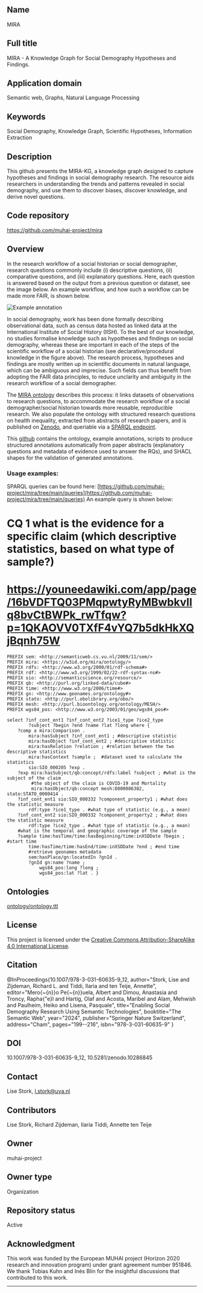 ## Name 
MIRA 

## Full title 
MIRA - A Knowledge Graph for Social Demography Hypotheses and Findings.

## Application domain
Semantic web, Graphs, Natural Language Processing 

## Keywords 
Social Demography, Knowledge Graph, Scientific Hypotheses, Information Extraction 

## Description 
This github presents the MIRA-KG, a knowledge graph designed to capture hypotheses and findings in social demography research. The resource aids researchers in understanding the trends and patterns revealed in social demography, and use them to discover biases, discover knowledge, and derive novel questions.

## Code repository
https://github.com/muhai-project/mira

## Overview 

In the research workflow of a social historian or social demographer, research questions commonly include (i) descriptive questions, (ii) comparative questions, and (iii) explanatory questions. Here, each question is answered based on the output from a previous question or dataset, see the image below. An example workflow, and how such a workflow can be made more FAIR, is shown below. 

![Example annotation](figures/FAIRifying-SD.png)

In social demography, work has been done formally describing observational data, such as census data hosted as linked data at the International Institute of
Social History (IISH). To the best of our knowledge, no studies formalise knowledge such as hypotheses and findings on social demography, whereas these are important in each of the
steps of the scientific workflow of a social historian (see declarative/procedural knowledge in the figure above). The research process, hypotheses and findings are mostly written up in scientific documents
in natural language, which can be ambiguous and imprecise. Such fields can thus benefit from adopting the FAIR data principles, to reduce unclarity and ambiguity in the research workflow of a social demographer. 

The [MIRA ontology](https://w3id.org/mira/ontology/) describes this process: it links datasets of observations to research questions, to accommodate the research workflow of a social demographer/social historian towards more reusable, reproducible research. We also populate the ontology with structured research questions on health inequality, extracted from abstracts of research papers, and is published on [Zenodo](https://doi.org/10.5281/zenodo.10286846), and queriable via a [SPARQL endpoint](
https://api.druid.datalegend.net/datasets/lisestork/MIRA-KG/services/MIRA-KG/sparql).

This [github](https://github.com/muhai-project/mira/) contains the ontology, example annotations, scripts to produce structured annotations automatically from paper abstracts (explanatory questions and metadata of evidence used to answer the RQs), and SHACL shapes for the validation of generated annotations.


### Usage examples:

SPARQL queries can be found here: [https://github.com/muhai-project/mira/tree/main/queries](https://github.com/muhai-project/mira/tree/main/queries)
An example query is shown below: 

# CQ 1 what is the evidence for a specific claim (which descriptive statistics, based on what type of sample?) 
# https://youneedawiki.com/app/page/16bVDFTQ03PMqpwtyRyMBwbkvIlq8bvCtBWPk_rwTfqw?p=1QKAOVV0TXfF4vYQ7b5dkHkXQjBqnh75W

```
PREFIX sem: <http://semanticweb.cs.vu.nl/2009/11/sem/>
PREFIX mira: <https://w3id.org/mira/ontology/>
PREFIX rdfs: <http://www.w3.org/2000/01/rdf-schema#>
PREFIX rdf: <http://www.w3.org/1999/02/22-rdf-syntax-ns#>
PREFIX sio: <http://semanticscience.org/resource/>
PREFIX qb: <http://purl.org/linked-data/cube#>
PREFIX time: <http://www.w3.org/2006/time#>
PREFIX gn: <http://www.geonames.org/ontology#>
PREFIX stato: <http://purl.obolibrary.org/obo/> 
PREFIX mesh: <http://purl.bioontology.org/ontology/MESH/>
PREFIX wgs84_pos: <http://www.w3.org/2003/01/geo/wgs84_pos#>

select ?inf_cont_ent1 ?inf_cont_ent2 ?ice1_type ?ice2_type 
        ?subject ?begin ?end ?name ?lat ?long where { 
    ?comp a mira:Comparison . 
        mira:hasSubject ?inf_cont_ent1 ; #descriptive statistic
        mira:hasObject ?inf_cont_ent2 ; #descriptive statistic
        mira:hasRelation ?relation ; #relation between the two descriptive statistics
        mira:hasContext ?sample ;  #dataset used to calculate the statistics
        sio:SIO_000205 ?exp .
    ?exp mira:hasSubject/qb:concept/rdfs:label ?subject ; #what is the subject of the claim
         #the object of the claim is COVID-19 and Mortality
         mira:hasObject/qb:concept mesh:D000086382, stato:STATO_0000414 .
    ?inf_cont_ent1 sio:SIO_000332 ?component_property1 ; #what does the statistic measure
        rdf:type ?ice1_type . #what type of statistic (e.g., a mean)
    ?inf_cont_ent2 sio:SIO_000332 ?component_property2 ; #what does the statistic measure 
        rdf:type ?ice2_type . #what type of statistic (e.g., a mean)
    #what is the temporal and geographic coverage of the sample
    ?sample time:hasTime/time:hasBeginning/time:inXSDDate ?begin ;  #start time
        time:hasTime/time:hasEnd/time:inXSDDate ?end ; #end time
        #retrieve geonames metadata
        sem:hasPlace/gn:locatedIn ?gnId . 
        ?gnId gn:name ?name ;
            wgs84_pos:long ?long ; 
            wgs84_pos:lat ?lat . }
```

## Ontologies 
[ontology/ontology.ttl](https://github.com/muhai-project/mira/blob/main/ontology/ontology.ttl)

## License

This project is licensed under the [Creative Commons Attribution-ShareAlike 4.0 International License](https://creativecommons.org/licenses/by-sa/4.0/).

## Citation

@InProceedings{10.1007/978-3-031-60635-9_12,
author="Stork, Lise and Zijdeman, Richard L. and Tiddi, Ilaria and ten Teije, Annette",
editor="Mero{\~{n}}o Pe{\~{n}}uela, Albert and Dimou, Anastasia and Troncy, Rapha{\"e}l and Hartig, Olaf and Acosta, Maribel and Alam, Mehwish and Paulheim, Heiko and Lisena, Pasquale",
title="Enabling Social Demography Research Using Semantic Technologies",
booktitle="The Semantic Web",
year="2024",
publisher="Springer Nature Switzerland",
address="Cham",
pages="199--216",
isbn="978-3-031-60635-9"
}

## DOI 
10.1007/978-3-031-60635-9_12, 
10.5281/zenodo.10286845

## Contact 
Lise Stork, l.stork@uva.nl

## Contributors
Lise Stork, Richard Zijdeman, Ilaria Tiddi, Annette ten Teije

## Owner 
muhai-project

## Owner type
Organization  

## Repository status 
Active 

## Acknowledgment
This work was funded by the European MUHAI project (Horizon 2020 research and innovation program) under grant agreement
number 951846. We thank Tobias Kuhn and Inès Blin for the insightful discussions that contributed to this work.


---

